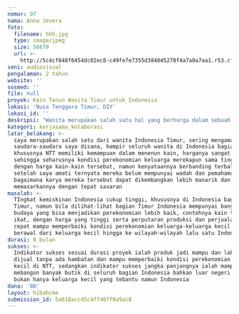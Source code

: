 ```yaml
---
nomor: 97
nama: Anna Jevera
foto:
  filename: hhh.jpg
  type: image/jpeg
  size: 56679
  url: >-
    http://5c4cf848f6454dc02ec8-c49fe7e7355d384845270f4a7a0a7aa1.r53.cf2.rackcdn.com/f28d5eb2-40ec-4b20-8dd2-8c9aad9a7605/hhh.jpg
seni: audiovisual
pengalaman: 2 tahun
website: ''
sosmed: ''
file: null
proyek: Kain Tenun Wanita Timur untuk Indonesia
lokasi: 'Nusa Tenggara Timur, DIY'
lokasi_id: ''
deskripsi: "Wanita merupakan salah satu hal yang berharga dalam sebuah keluarga bahkan negara sekalipun, karena wanita punya banyak sekali kemampuan dan bakat namun keterbatasan ekonomi dan pengetahuan mampu menjadi penghalang mereka untuk berkembang, seperti yang banyak terjadi di Indonesia bagian Timur, para wanita disana mampu untuk membuat sebuah kain tenun dengan harga yang tinggi, seperti 'berlian yang berlumur lumpur' mereka hanya menunggu dan menunggu hingga ada seseorang yang menemukan berlian tersebut, hal itu yang dilakukan wanita-wanita penenun, menunggu hingga wisatawan datang dan membeli kain tenun mereka.\r\nMelihat hal tersebut saya berniat untuk mengajak mereka bekerjasama dalam rangka mengembangkan budaya dan ekonomi Indonesia Timur. Saya berpengalaman di bidang fashion, saya sempat mempunyai artshop yang menjual berbagai macam kain tenun dan benda-benda lain khas NTT, dan saya juga seorang model, sehingga mempunyai pemahaman baik mengenai fashion. Bermodal pengalaman saya dan kemampuan wanita-wanita penenun, kita akan memperbaiki kondisi perekonomian Indonesia, bermula dari keluarga kecil Indonesia Timur.\r\nProduk yang akan diproduksi ialah tas, sepatu, blues, jas, kemeja, kaos,rok, dan celana. Mulai dari pemilihan benang yang ringan hingga rancangan busana kita perhatikan. Produk ini akan diberi brand sehingga dapat dipasarkan hingga luar negri untuk mempromosikan dan membangun Indonesia"
kategori: kerjasama_kolaborasi
latar_belakang: >-
  saya merupakan salah satu dari wanita Indonesia Timur, sering mengamati
  saudara-saudara saya disana, hampir seluruh wanita di Indonesia bagian Timur
  khususnya NTT memiliki kemampuan dalam menenun kain, harganya sangat tinggi
  sehingga seharusnya kondisi perekonomian keluarga merekapun sama tingginya
  dengan harga kain-kain tersebut, namun kenyataannya berbanding terbalik,
  setelah saya amati ternyata mereka belum mempunyai wadah dan pemahaman
  bagaimana karya mereka tersebut dapat dikembangkan lebih manarik dan
  memasarkannya dengan tepat sasaran
masalah: >-
  TIngkat kemiskinan Indonesia cukup tinggi, khususnya di Indonesia bagian
  Timur, namun bila dilihat-lihat bagian Timur Indonesia mempunyai banyak sekali
  budaya yang bisa menjadikan perekonomian lebih baik, contohnya kain tenun
  ikat, dengan harga yang tinggi serta perputaran produksi dan perjualan yang
  cepat mampu memperbaiki kondisi perekonomian keluarga-keluarga kecil penenun,
  berawal dari keluarga kecil hingga ke wilayah-wilayah lalu satu Indonesia
durasi: 8 bulan
sukses: >-
  Indikator sukses sesuai durasi proyek ialah produk jadi mampu dan laku untuk
  dijual tanpa ada hambatan dan mampu memperbaiki kondisi perekonomian keluarga
  kecil di NTT, sedangkan indikator sukses jangka panjangnya ialah mampu
  mebangun banyak butik di seluruh bagian Indonesia bahkan luar negeri sehingga
  bukan hanya keluarga kecil yang tebantu namun Indonesia
dana: '80'
layout: hibahcme
submission_id: 5a618acc45c4ff407f0a9ac8
---
```

